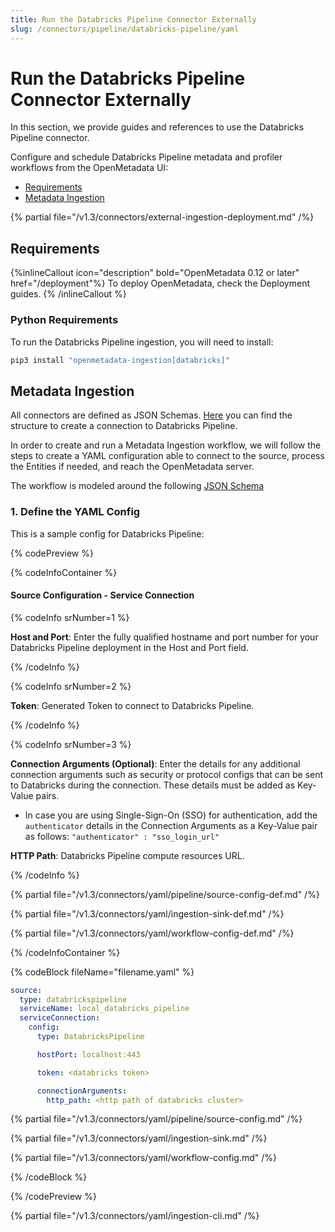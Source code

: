 ```yaml
---
title: Run the Databricks Pipeline Connector Externally
slug: /connectors/pipeline/databricks-pipeline/yaml
---
```


# Run the Databricks Pipeline Connector Externally

In this section, we provide guides and references to use the Databricks Pipeline connector.

Configure and schedule Databricks Pipeline metadata and profiler workflows from the OpenMetadata UI:

- [Requirements](#requirements)
- [Metadata Ingestion](#metadata-ingestion)

{% partial file="/v1.3/connectors/external-ingestion-deployment.md" /%}

## Requirements

{%inlineCallout icon="description" bold="OpenMetadata 0.12 or later" href="/deployment"%}
To deploy OpenMetadata, check the Deployment guides.
{% /inlineCallout %}



### Python Requirements

To run the Databricks Pipeline ingestion, you will need to install:

```bash
pip3 install "openmetadata-ingestion[databricks]"
```

## Metadata Ingestion

All connectors are defined as JSON Schemas.
[Here](https://github.com/open-metadata/OpenMetadata/blob/main/openmetadata-spec/src/main/resources/json/schema/entity/services/connections/pipeline/databricksPipelineConnection.json)
you can find the structure to create a connection to Databricks Pipeline.

In order to create and run a Metadata Ingestion workflow, we will follow
the steps to create a YAML configuration able to connect to the source,
process the Entities if needed, and reach the OpenMetadata server.

The workflow is modeled around the following
[JSON Schema](https://github.com/open-metadata/OpenMetadata/blob/main/openmetadata-spec/src/main/resources/json/schema/metadataIngestion/workflow.json)

### 1. Define the YAML Config

This is a sample config for Databricks Pipeline:

{% codePreview %}

{% codeInfoContainer %}

#### Source Configuration - Service Connection

{% codeInfo srNumber=1 %}

**Host and Port**: Enter the fully qualified hostname and port number for your Databricks Pipeline deployment in the Host and Port field.

{% /codeInfo %}

{% codeInfo srNumber=2 %}

**Token**: Generated Token to connect to Databricks Pipeline.

{% /codeInfo %}

{% codeInfo srNumber=3 %}

**Connection Arguments (Optional)**: Enter the details for any additional connection arguments such as security or protocol configs that can be sent to Databricks during the connection. These details must be added as Key-Value pairs.
  - In case you are using Single-Sign-On (SSO) for authentication, add the `authenticator` details in the Connection Arguments as a Key-Value pair as follows: `"authenticator" : "sso_login_url"`


**HTTP Path**: Databricks Pipeline compute resources URL.

{% /codeInfo %}


{% partial file="/v1.3/connectors/yaml/pipeline/source-config-def.md" /%}

{% partial file="/v1.3/connectors/yaml/ingestion-sink-def.md" /%}

{% partial file="/v1.3/connectors/yaml/workflow-config-def.md" /%}

{% /codeInfoContainer %}

{% codeBlock fileName="filename.yaml" %}


```yaml
source:
  type: databrickspipeline
  serviceName: local_databricks_pipeline
  serviceConnection:
    config:
      type: DatabricksPipeline

```
```yaml {% srNumber=1 %}
      hostPort: localhost:443

```

```yaml {% srNumber=2 %}
      token: <databricks token>

```
```yaml {% srNumber=3 %}
      connectionArguments:
        http_path: <http path of databricks cluster>
```

{% partial file="/v1.3/connectors/yaml/pipeline/source-config.md" /%}

{% partial file="/v1.3/connectors/yaml/ingestion-sink.md" /%}

{% partial file="/v1.3/connectors/yaml/workflow-config.md" /%}

{% /codeBlock %}

{% /codePreview %}

{% partial file="/v1.3/connectors/yaml/ingestion-cli.md" /%}

